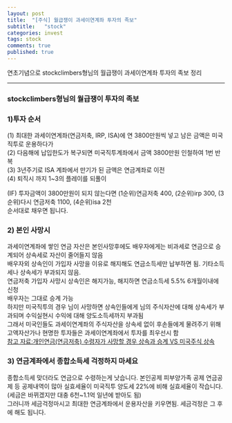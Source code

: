 ```yaml
---
layout: post
title:  "[주식] 월급쟁이 과세이연계좌 투자의 족보"
subtitle:   "stock"
categories: invest
tags: stock
comments: true
published: true
---
```


연초기념으로 stockclimbers형님의 월급쟁이 과세이연계좌 투자의 족보 정리

---

### stockclimbers형님의 월급쟁이 투자의 족보

### 1)투자 순서
(1) 최대한 과세이연계좌(연금저축, IRP, ISA)에 연 3800만원씩 넣고 남은 금액은 미국직투로 운용하다가  
(2) 다음해에 납입한도가 복구되면 미국직투계좌에서 금액 3800만원 인철하여 1번 반복  
(3) 3년주기로 ISA 계좌에서 만기가 된 금액은 연금계좌로 이전  
(4) 퇴직시 까지 1~3의 플레이를 되풀이  
  
(IF) 투자금액이 3800만원이 되지 않는다면
(1순위)연금저축 400, (2순위)irp 300, (3순위)다시 연금저축 1100,  (4순위)isa 2천  
순서대로 채우면 됩니다.
  
### 2) 본인 사망시
과세이연계좌에 쌓인 연금 자산은 본인사망후에도 배우자에게는 비과세로 연금으로 승계되어 상속세로 자산이 줄어들지 않음  
배우자외 상속인이 가입자 사망을 이유로 해지해도 연금소득세만 납부하면 됨. 기타소득세나 상속세가 부과되지 않음.  
연금저축 가입자 사망시 상속인은 해지가능, 해지하면 연금소득세 5.5% 6개월이내에 신청  
배우자는 그대로 승계 가능  
하지만 미국직투의 경우 님이 사망하면 상속인들에게 님의 주식자산에 대해 상속세가 부과되며 수익실현시 수익에 대해 양도소득세까지 부과됨  
그래서 미국인들도 과세이연계좌의 주식자산을 상속세 없이 후손들에게 물려주기 위해 고액자산가나 현명한 투자들은 과세이연계좌에서 투자를 최우선시 함  
[참고 자료:개인연금(연금저축) 수령자가 사망할 경우 상속과 승계 VS 미국주식 상속](https://www.youtube.com/watch?v=lH7AKGvjSO0)
  
### 3) 연금계좌에서 종합소득세 걱정하지 마세요
종합소득세 맞더라도 연금으로 수령하는게 낫습니다. 본인공제 피부양가족 공제 연금공제 등 공제내역이 많아 실효세율이 미국직투 양도세 22%에 비해 실효세율이 작습니다.  
(세금은 바뀌겠지만 대충 6천~1.1억 일년에 받아도 됨)  
그러니까 세금걱정마시고 최대한 연금계좌에서 운용자산을 키우면됨. 세금걱정은 그 후에 해도 됩니다.  
